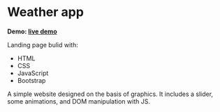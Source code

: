 # Weather app

**Demo: [live demo](https://dawiddev.github.io/web_array/)**

Landing page bulid with:

- HTML
- CSS
- JavaScript
- Bootstrap

A simple website designed on the basis of graphics. It includes a slider, some animations, and DOM manipulation with JS.
